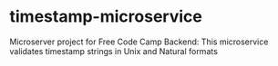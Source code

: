# timestamp-microservice
Microserver project for Free Code Camp Backend: This microservice validates timestamp strings in Unix and Natural formats
